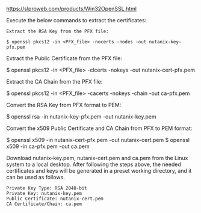 https://slproweb.com/products/Win32OpenSSL.html



Execute the below commands to extract the certificates:

    Extract the RSA Key from the PFX file:

    $ openssl pkcs12 -in <PFX_file> -nocerts -nodes -out nutanix-key-pfx.pem

Extract the Public Certificate from the PFX file:

$ openssl pkcs12 -in <PFX_file> -clcerts -nokeys -out nutanix-cert-pfx.pem

Extract the CA Chain from the PFX file:

$ openssl pkcs12 -in <PFX_file> -cacerts -nokeys -chain -out ca-pfx.pem

Convert the RSA Key from PFX format to PEM:

$ openssl rsa -in nutanix-key-pfx.pem -out nutanix-key.pem

Convert the x509 Public Certificate and CA Chain from PFX to PEM format:

$ openssl x509 -in nutanix-cert-pfx.pem -out nutanix-cert.pem
$ openssl x509 -in ca-pfx.pem -out ca.pem

Download nutanix-key.pem, nutanix-cert.pem and ca.pem from the Linux system to a local desktop.
After following the steps above, the needed certificates and keys will be generated in a preset working directory, and it can be used as follows.

    Private Key Type: RSA 2048-bit
    Private Key: nutanix-key.pem
    Public Certificate: nutanix-cert.pem
    CA Certificate/Chain: ca.pem

